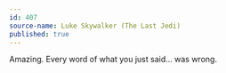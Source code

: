 ```yaml
---
id: 407
source-name: Luke Skywalker (The Last Jedi)
published: true
---
```

Amazing. Every word of what you just said… was wrong.
